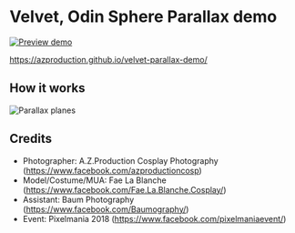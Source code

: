 # Velvet, Odin Sphere Parallax demo

[![Preview demo](https://azproduction.github.io/velvet-parallax-demo/velvet-parallax-demo.jpg)](https://azproduction.github.io/velvet-parallax-demo/)

https://azproduction.github.io/velvet-parallax-demo/

## How it works

![Parallax planes](https://azproduction.github.io/velvet-parallax-demo/velvet-parallax-how-it-works.jpg)

## Credits

 * Photographer: A.Z.Production Cosplay Photography (https://www.facebook.com/azproductioncosp)
 * Model/Costume/MUA: Fae La Blanche (https://www.facebook.com/Fae.La.Blanche.Cosplay/)
 * Assistant: Baum Photography (https://www.facebook.com/Baumography/)
 * Event: Pixelmania 2018 (https://www.facebook.com/pixelmaniaevent/)
